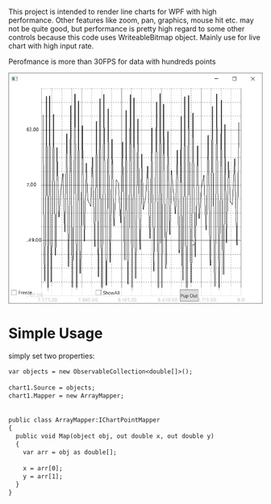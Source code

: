 This project is intended to render line charts for WPF with high performance.
Other features like zoom, pan, graphics, mouse hit etc. may not be quite good, but performance is pretty high regard to some other controls because this code uses WriteableBitmap object.
Mainly use for live chart with high input rate.

Perofmance is more than 30FPS for data with hundreds points

![Screen Shot](screenshot.png?raw=true "Title")

# Simple Usage

simply set two properties:

```
var objects = new ObservableCollection<double[]>();

chart1.Source = objects;
chart1.Mapper = new ArrayMapper;


public class ArrayMapper:IChartPointMapper
{
  public void Map(object obj, out double x, out double y)
  {
    var arr = obj as double[];

    x = arr[0];
    y = arr[1];
  }
}
```
